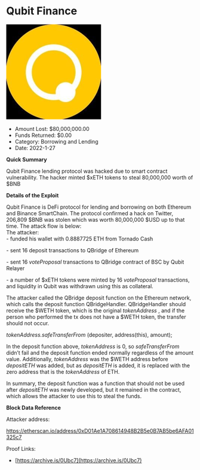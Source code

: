 # Qubit Finance
![Qubit Finance](/rektimages/Qubit-Finance.png)
- Amount Lost: $80,000,000.00
- Funds Returned: $0.00
- Category: Borrowing and Lending
- Date: 2022-1-27

**Quick Summary**

Qubit Finance lending protocol was hacked due to smart contract vulnerability. The hacker minted $xETH tokens to steal 80,000,000 worth of $BNB

  


 **Details of the Exploit**  

Qubit Finance is DeFi protocol for lending and borrowing on both Ethereum and Binance SmartChain. The protocol confirmed a hack on Twitter, 206,809 $BNB was stolen which was worth 80,000,000 $USD up to that time. The attack flow is below:  
The attacker:  
\- funded his wallet with 0.8887725 ETH from Tornado Cash

\- sent 16 deposit transactions to QBridge of Ethereum

\- sent 16 _voteProposal_ transactions to QBridge contract of BSC by Qubit Relayer

 \- a number of $xETH tokens were minted by 16 _voteProposal_ transactions, and liquidity in Qubit was withdrawn using this as collateral.  
  
The attacker called the QBridge deposit function on the Ethereum network, which calls the deposit function QBridgeHandler. QBridgeHandler should receive the $WETH token, which is the original _tokenAddress_ , and if the person who performed the tx does not have a $WETH token, the transfer should not occur.  
  
 _tokenAddress.safeTransferFrom_ (depositer, address(this), amount);  
  
In the deposit function above, _tokenAddress_ is 0, so _safeTransferFrom_ didn’t fail and the deposit function ended normally regardless of the amount value. Additionally, _tokenAddress_ was the $WETH address before _depositETH_ was added, but as _depositETH_ is added, it is replaced with the zero address that is the _tokenAddress_ of ETH.  
  
In summary, the deposit function was a function that should not be used after _depositETH_ was newly developed, but it remained in the contract, which allows the attacker to use this to steal the funds.

  


 **Block Data Reference**

Attacker address:

https://etherscan.io/address/0xD01Ae1A708614948B2B5e0B7AB5be6AFA01325c7


Proof Links:
- [https://archive.is/0Ubc7](https://archive.is/0Ubc7)


